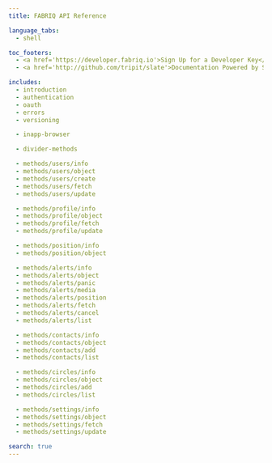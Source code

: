 ```yaml
---
title: FABRIQ API Reference

language_tabs:
  - shell

toc_footers:
  - <a href='https://developer.fabriq.io'>Sign Up for a Developer Key</a>
  - <a href='http://github.com/tripit/slate'>Documentation Powered by Slate</a>

includes:
  - introduction
  - authentication
  - oauth
  - errors
  - versioning

  - inapp-browser

  - divider-methods

  - methods/users/info
  - methods/users/object
  - methods/users/create
  - methods/users/fetch
  - methods/users/update

  - methods/profile/info
  - methods/profile/object
  - methods/profile/fetch
  - methods/profile/update

  - methods/position/info
  - methods/position/object

  - methods/alerts/info
  - methods/alerts/object
  - methods/alerts/panic
  - methods/alerts/media
  - methods/alerts/position
  - methods/alerts/fetch
  - methods/alerts/cancel
  - methods/alerts/list

  - methods/contacts/info
  - methods/contacts/object
  - methods/contacts/add
  - methods/contacts/list

  - methods/circles/info
  - methods/circles/object
  - methods/circles/add
  - methods/circles/list

  - methods/settings/info
  - methods/settings/object
  - methods/settings/fetch
  - methods/settings/update

search: true
---
```

